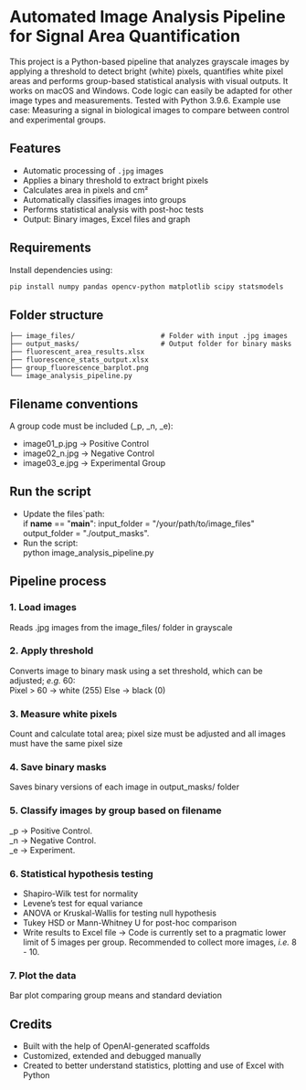 # Automated Image Analysis Pipeline for Signal Area Quantification

This project is a Python-based pipeline that analyzes grayscale images by applying a threshold to detect bright (white) pixels, quantifies white pixel areas and performs group-based statistical analysis with visual outputs. It works on macOS and Windows. Code logic can easily be adapted for other image types and measurements. Tested with Python 3.9.6.
Example use case: Measuring a signal in biological images to compare between control and experimental groups.


## Features
- Automatic processing of `.jpg` images
- Applies a binary threshold to extract bright pixels
- Calculates area in pixels and cm²
- Automatically classifies images into groups
- Performs statistical analysis with post-hoc tests
- Output: Binary images, Excel files and graph


## Requirements
Install dependencies using:
```bash
pip install numpy pandas opencv-python matplotlib scipy statsmodels
```


## Folder structure
```project-folder/
├── image_files/                     # Folder with input .jpg images 
├── output_masks/                    # Output folder for binary masks
├── fluorescent_area_results.xlsx
├── fluorescence_stats_output.xlsx
├── group_fluorescence_barplot.png
└── image_analysis_pipeline.py 
```

## Filename conventions
A group code must be included (_p, _n, _e):
- image01_p.jpg → Positive Control
- image02_n.jpg → Negative Control
- image03_e.jpg → Experimental Group


## Run the script
- Update the files`path:   
if __name__ == "__main__":
    input_folder = "/your/path/to/image_files"
    output_folder = "./output_masks".                  
- Run the script:    
python image_analysis_pipeline.py


## Pipeline process
### 1. Load images
Reads .jpg images from the image_files/ folder in grayscale

### 2. Apply threshold
Converts image to binary mask using a set threshold, which can be adjusted; *e.g.* 60:   
Pixel > 60 → white (255)
Else → black (0)

### 3. Measure white pixels
Count and calculate total area; pixel size must be adjusted and all images must have the same pixel size

### 4. Save binary masks
Saves binary versions of each image in output_masks/ folder

### 5. Classify images by group based on filename
_p → Positive Control.  
_n → Negative Control.  
_e → Experiment.  

### 6. Statistical hypothesis testing
- Shapiro-Wilk test for normality
- Levene’s test for equal variance
- ANOVA or Kruskal-Wallis for testing null hypothesis
- Tukey HSD or Mann-Whitney U for post-hoc comparison
- Write results to Excel file
→ Code is currently set to a pragmatic lower limit of 5 images per group. Recommended to collect more 
  images, *i.e.* 8 - 10.

### 7. Plot the data
Bar plot comparing group means and standard deviation


## Credits
- Built with the help of OpenAI-generated scaffolds
- Customized, extended and debugged manually
- Created to better understand statistics, plotting and use of Excel with Python